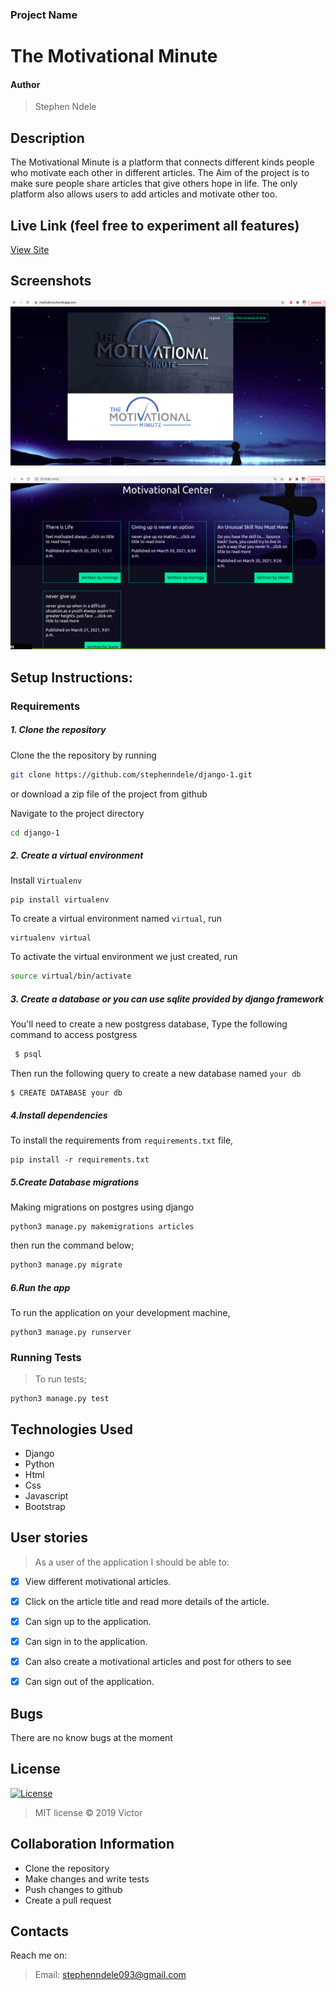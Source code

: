 ### Project Name
# The Motivational Minute
#### Author
> Stephen Ndele

## Description
The Motivational Minute is a platform that connects different kinds people who motivate each other in different articles. The Aim of the project is to make sure people share articles that give others hope in life. The only platform also allows users to add articles and motivate other too.

## Live Link (feel free to experiment all features)
[View Site](https://motivations.herokuapp.com/)

## Screenshots

![Alt text](/django1/assets/Screenshot-main.png?raw=true "Main Page")


![Alt text](/django1/assets/Screenshot2.png?raw=true "Motivationals")

## Setup Instructions:
### Requirements

##### 1. Clone the repository
Clone the the repository by running 

   ```bash
   git clone https://github.com/stephenndele/django-1.git
   ```
 or download a zip file of the project from github
 

Navigate to the project directory
```bash
cd django-1
```

##### 2. Create a virtual environment
 Install `Virtualenv` 

   ```prettier
   pip install virtualenv
   ```

To create a virtual environment named `virtual`, run

   ```prettier
   virtualenv virtual
   ```
To activate the virtual environment we just created, run

   ```bash
   source virtual/bin/activate
   ```

##### 3. Create a database or you can use sqlite provided by django framework
You'll need to create a new postgress database, Type the following command to access postgress
   ```bash
    $ psql
   ```
   Then run the following query to create a new database named ```your db``` 
   ```prettier
   $ CREATE DATABASE your db
   ```


#####  4.Install dependencies
To install the requirements from `requirements.txt` file,

   ```prettier
   pip install -r requirements.txt
   ```

#####  5.Create Database migrations
Making migrations on postgres using django

```prettier
python3 manage.py makemigrations articles
```

 
then run the command below;

 ```bash
 python3 manage.py migrate
 ```

##### 6.Run the app
To run the application on your development machine, 

    python3 manage.py runserver

### Running Tests
>To run tests;

    python3 manage.py test

## Technologies Used
* Django
* Python
* Html
* Css
* Javascript
* Bootstrap


## User stories
>As a user of the application I should be able to:

- [X] View different motivational articles.
- [X] Click on the article title and read more details of the article.
- [X] Can sign up to the application. 
- [X] Can sign in to the application.
- [X] Can also create a motivational articles and post for others to see
- [X] Can sign out of the application.



## Bugs
There are no know bugs at the moment

## License
[![License](https://img.shields.io/packagist/l/loopline-systems/closeio-api-wrapper.svg)](http://opensource.org/licenses/MIT)
>MIT license &copy;  2019 Victor
 
## Collaboration Information
* Clone the repository
* Make changes and write tests
* Push changes to github
* Create a pull request

## Contacts
Reach me on:
>Email:  stephenndele093@gmail.com

